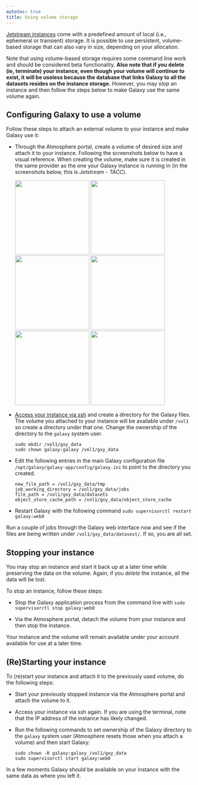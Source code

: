 ```yaml
---
autotoc: true
title: Using volume storage
---
```


[Jetstream instances](http://jetstream-cloud.org/general-vms.php) come with a
predefined amount of local (i.e., ephemeral or transient) storage. It is
possible to use persistent, volume-based storage that can also vary in size,
depending on your allocation.

Note that using volume-based storage requires some command line work
and should be considered beta functionality. **Also note that if you delete
(ie, terminate) your instance, even though your volume will continue to exist,
it will be useless because the database that links Galaxy to all the datasets
resides on the instance storage.** However, you may _stop_ an instance and
then follow the steps below to make Galaxy use the same volume again.

## Configuring Galaxy to use a volume

Follow these steps to attach an external volume to your instance and make Galaxy
use it:

* Through the Atmosphere portal, create a volume of desired size and attach it
  to your instance. Following the screenshots below to have a visual reference.
  When creating the volume, make sure it is created in the same provider as
  the one your Galaxy instance is running in (in the screenshots below, this
  is *Jetstream - TACC*).

    <div class='center'>
      <a href='volume-create-btn.png'><img src="volume-create-btn.png" alt="" width=200 /></a>
      <a href='volume-create.png'><img src="volume-create.png" alt="" width=200 /></a>
      <a href='volume-edit.png'><img src="volume-edit.png" alt="" width=200 /></a>
      <a href='volume-attach-btn.png'><img src="volume-attach-btn.png" alt="" width=200 /></a>
      <a href='volume-attach.png'><img src="volume-attach.png" alt="" width=200 /></a>
      <a href='volume-attached.png'><img src="volume-attached.png" alt="" width=200 /></a>
    </div>

* [Access your instance via ssh](/src/cloud/jetstream/ssh/index.md) and create
  a directory for the Galaxy files. The volume you attached to your instance
  will be available under `/vol1` so create a directory under that one. Change
  the ownership of the directory to the `galaxy` system user.

  ```
  sudo mkdir /vol1/gxy_data
  sudo chown galaxy:galaxy /vol1/gxy_data
  ```

* Edit the following entries in the main Galaxy configuration file
  `/opt/galaxy/galaxy-app/config/galaxy.ini` to point to the directory you
  created.

  ```
  new_file_path = /vol1/gxy_data/tmp
  job_working_directory = /vol1/gxy_data/jobs
  file_path = /vol1/gxy_data/datasets
  object_store_cache_path = /vol1/gxy_data/object_store_cache
  ```

* Restart Galaxy with the following command
  `sudo supervisorctl restart galaxy:web0`

Run a couple of jobs through the Galaxy web interface now and see if the files
are being written under `/vol1/gxy_data/datasest/`. If so, you are all set.


## Stopping your instance

You may stop an instance and start it back up at a later time while
preserving the data on the volume. Again, if you _delete_ the instance, all
the data will be lost.

To stop an instance, follow these steps:

* Stop the Galaxy application process from the command line with
  `sudo supervisorctl stop galaxy:web0`

* Via the Atmosphere portal, detach the volume from your instance and then stop
  the instance.

Your instance and the volume will remain available under your account available
for use at a later time.


## (Re)Starting your instance

To (re)start your instance and attach it to the previously used volume, do the
following steps:

* Start your previously stopped instance via the Atmosphere portal and attach
  the volume to it.

* Access your instance via ssh again. If you are using the terminal, note that
  the IP address of the instance has likely changed.

* Run the following commands to set ownership of the Galaxy directory to the
  `galaxy` system user (Atmosphere resets those when you attach a volume) and
  then start Galaxy:

  ```
  sudo chown -R galaxy:galaxy /vol1/gxy_data
  sudo supervisorctl start galaxy:web0
  ```

In a few moments Galaxy should be available on your instance with the same data
as where you left it.
